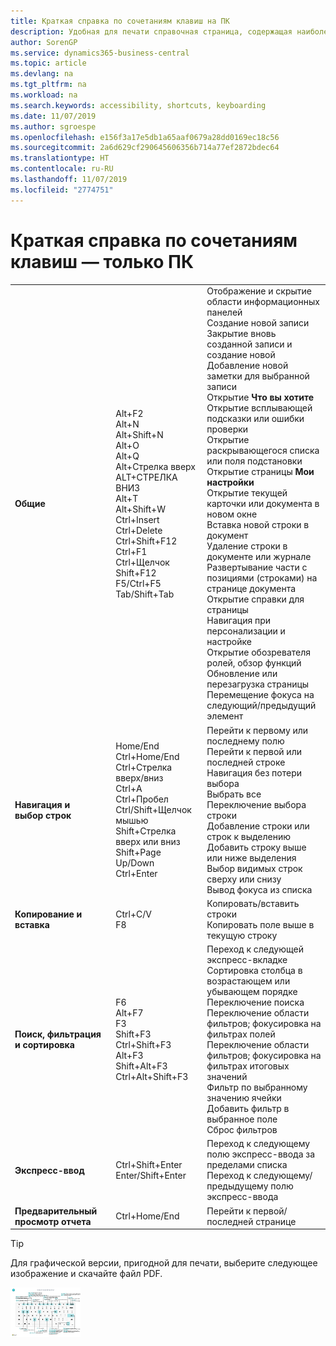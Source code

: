 ```yaml
---
title: Краткая справка по сочетаниям клавиш на ПК
description: Удобная для печати справочная страница, содержащая наиболее популярные сочетания клавиш для пользователей ПК.
author: SorenGP
ms.service: dynamics365-business-central
ms.topic: article
ms.devlang: na
ms.tgt_pltfrm: na
ms.workload: na
ms.search.keywords: accessibility, shortcuts, keyboarding
ms.date: 11/07/2019
ms.author: sgroespe
ms.openlocfilehash: e156f3a17e5db1a65aaf0679a28dd0169ec18c56
ms.sourcegitcommit: 2a6d629cf290645606356b714a77ef2872bdec64
ms.translationtype: HT
ms.contentlocale: ru-RU
ms.lasthandoff: 11/07/2019
ms.locfileid: "2774751"
---
```

# <a name="keyboard-quick-reference---pc-only"></a>Краткая справка по сочетаниям клавиш — только ПК

||||  
|----------------|-----------|----------------|
|**Общие**|Alt+F2<br />Alt+N<br />Alt+Shift+N<br />Alt+O<br />Alt+Q<br />Alt+Стрелка вверх<br />ALT+СТРЕЛКА ВНИЗ<br />Alt+T<br />Alt+Shift+W<br />Ctrl+Insert<br />Ctrl+Delete<br />Ctrl+Shift+F12<br />Ctrl+F1<br />Ctrl+Щелчок<br />Shift+F12<br />F5/Ctrl+F5<br />Tab/Shift+Tab<br />|Отображение и скрытие области информационных панелей<br />Создание новой записи<br />Закрытие вновь созданной записи и создание новой<br />Добавление новой заметки для выбранной записи<br />Открытие **Что вы хотите**<br />Открытие всплывающей подсказки или ошибки проверки<br />Открытие раскрывающегося списка или поля подстановки<br />Открытие страницы **Мои настройки**<br />Открытие текущей карточки или документа в новом окне<br />Вставка новой строки в документ<br />Удаление строки в документе или журнале<br />Развертывание части с позициями (строками) на странице документа<br />Открытие справки для страницы<br />Навигация при персонализации и настройке<br />Открытие обозревателя ролей, обзор функций<br />Обновление или перезагрузка страницы<br />Перемещение фокуса на следующий/предыдущий элемент|
|**Навигация и <br />выбор строк**| Home/End<br />Ctrl+Home/End <br />Ctrl+Стрелка вверх/вниз<br />Ctrl+A <br />Ctrl+Пробел<br />Ctrl/Shift+Щелчок мышью<br />Shift+Стрелка вверх или вниз<br />Shift+Page Up/Down<br />Ctrl+Enter| Перейти к первому или последнему полю<br />Перейти к первой или последней строке<br />Навигация без потери выбора<br />Выбрать все<br />Переключение выбора строки<br /> Добавление строки или строк к выделению<br />Добавить строку выше или ниже выделения<br />Выбор видимых строк сверху или снизу <br />Вывод фокуса из списка|
|**Копирование и вставка**|Ctrl+C/V<br />F8|Копировать/вставить строки<br />Копировать поле выше в текущую строку|
|**Поиск, фильтрация <br />и сортировка**|F6<br />Alt+F7<br />F3<br />Shift+F3<br />Ctrl+Shift+F3<br />Alt+F3<br />Shift+Alt+F3<br />Ctrl+Alt+Shift+F3|Переход к следующей экспресс-вкладке<br />Сортировка столбца в возрастающем или убывающем порядке<br />Переключение поиска<br />Переключение области фильтров; фокусировка на фильтрах полей<br />Переключение области фильтров; фокусировка на фильтрах итоговых значений<br />Фильтр по выбранному значению ячейки<br />Добавить фильтр в выбранное поле<br />Сброс фильтров|
|**Экспресс-ввод**|Ctrl+Shift+Enter<br />Enter/Shift+Enter|Переход к следующему полю экспресс-ввода за пределами списка<br />Переход к следующему/предыдущему полю экспресс-ввода|
|**Предварительный просмотр отчета**|Ctrl+Home/End|Перейти к первой/последней странице|

> [!TIP]
> Для графической версии, пригодной для печати, выберите следующее изображение и скачайте файл PDF.
>
> [ ![](media/keyboard_shortcut_inline.png) ](media/keyboard_shortcuts.pdf)
